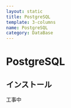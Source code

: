 ```yaml
---
layout: static
title: PostgreSQL
template: 3-columns
name: PostgreSQL
category: DataBase
---
```


# PostgreSQL

## インストール

工事中
